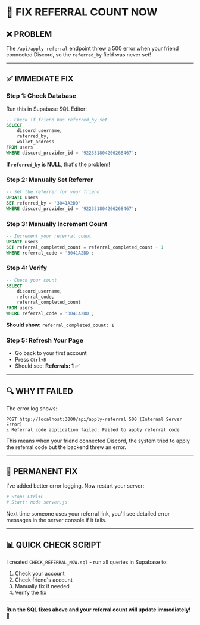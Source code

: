 # 🔧 FIX REFERRAL COUNT NOW

## ❌ PROBLEM

The `/api/apply-referral` endpoint threw a 500 error when your friend connected Discord, so the `referred_by` field was never set!

---

## ✅ IMMEDIATE FIX

### **Step 1: Check Database**

Run this in Supabase SQL Editor:

```sql
-- Check if friend has referred_by set
SELECT 
    discord_username,
    referred_by,
    wallet_address
FROM users
WHERE discord_provider_id = '922331804206268467';
```

**If `referred_by` is NULL**, that's the problem!

### **Step 2: Manually Set Referrer**

```sql
-- Set the referrer for your friend
UPDATE users
SET referred_by = '3041A2DD'
WHERE discord_provider_id = '922331804206268467';
```

### **Step 3: Manually Increment Count**

```sql
-- Increment your referral count
UPDATE users
SET referral_completed_count = referral_completed_count + 1
WHERE referral_code = '3041A2DD';
```

### **Step 4: Verify**

```sql
-- Check your count
SELECT 
    discord_username,
    referral_code,
    referral_completed_count
FROM users
WHERE referral_code = '3041A2DD';
```

**Should show:** `referral_completed_count: 1`

### **Step 5: Refresh Your Page**

- Go back to your first account
- Press `Ctrl+R`
- Should see: **Referrals: 1** ✅

---

## 🔍 WHY IT FAILED

The error log shows:
```
POST http://localhost:3000/api/apply-referral 500 (Internal Server Error)
⚠️ Referral code application failed: Failed to apply referral code
```

This means when your friend connected Discord, the system tried to apply the referral code but the backend threw an error.

---

## 🚀 PERMANENT FIX

I've added better error logging. Now restart your server:

```bash
# Stop: Ctrl+C
# Start: node server.js
```

Next time someone uses your referral link, you'll see detailed error messages in the server console if it fails.

---

## 📊 QUICK CHECK SCRIPT

I created `CHECK_REFERRAL_NOW.sql` - run all queries in Supabase to:
1. Check your account
2. Check friend's account
3. Manually fix if needed
4. Verify the fix

---

**Run the SQL fixes above and your referral count will update immediately!** 🎉

